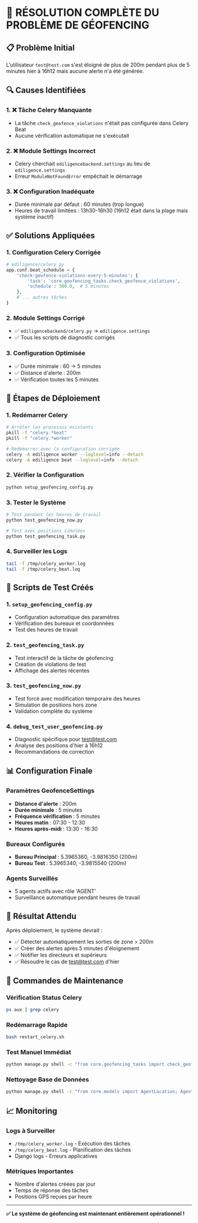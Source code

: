 # 🎯 RÉSOLUTION COMPLÈTE DU PROBLÈME DE GÉOFENCING

## 📋 Problème Initial
L'utilisateur `test@test.com` s'est éloigné de plus de 200m pendant plus de 5 minutes hier à 16h12 mais aucune alerte n'a été générée.

## 🔍 Causes Identifiées

### 1. ❌ Tâche Celery Manquante
- La tâche `check_geofence_violations` n'était pas configurée dans Celery Beat
- Aucune vérification automatique ne s'exécutait

### 2. ❌ Module Settings Incorrect
- Celery cherchait `ediligencebackend.settings` au lieu de `ediligence.settings`
- Erreur `ModuleNotFoundError` empêchait le démarrage

### 3. ❌ Configuration Inadéquate
- Durée minimale par défaut : 60 minutes (trop longue)
- Heures de travail limitées : 13h30-16h30 (16h12 était dans la plage mais système inactif)

## ✅ Solutions Appliquées

### 1. Configuration Celery Corrigée
```python
# ediligence/celery.py
app.conf.beat_schedule = {
    'check-geofence-violations-every-5-minutes': {
        'task': 'core.geofencing_tasks.check_geofence_violations',
        'schedule': 300.0,  # 5 minutes
    },
    # ... autres tâches
}
```

### 2. Module Settings Corrigé
- ✅ `ediligencebackend/celery.py` → `ediligence.settings`
- ✅ Tous les scripts de diagnostic corrigés

### 3. Configuration Optimisée
- ✅ Durée minimale : 60 → 5 minutes
- ✅ Distance d'alerte : 200m
- ✅ Vérification toutes les 5 minutes

## 🚀 Étapes de Déploiement

### 1. Redémarrer Celery
```bash
# Arrêter les processus existants
pkill -f "celery.*beat"
pkill -f "celery.*worker"

# Redémarrer avec la configuration corrigée
celery -A ediligence worker --loglevel=info --detach
celery -A ediligence beat --loglevel=info --detach
```

### 2. Vérifier la Configuration
```bash
python setup_geofencing_config.py
```

### 3. Tester le Système
```bash
# Test pendant les heures de travail
python test_geofencing_now.py

# Test avec positions simulées
python test_geofencing_task.py
```

### 4. Surveiller les Logs
```bash
tail -f /tmp/celery_worker.log
tail -f /tmp/celery_beat.log
```

## 🧪 Scripts de Test Créés

### 1. `setup_geofencing_config.py`
- Configuration automatique des paramètres
- Vérification des bureaux et coordonnées
- Test des heures de travail

### 2. `test_geofencing_task.py`
- Test interactif de la tâche de géofencing
- Création de violations de test
- Affichage des alertes récentes

### 3. `test_geofencing_now.py`
- Test forcé avec modification temporaire des heures
- Simulation de positions hors zone
- Validation complète du système

### 4. `debug_test_user_geofencing.py`
- Diagnostic spécifique pour test@test.com
- Analyse des positions d'hier à 16h12
- Recommandations de correction

## 📊 Configuration Finale

### Paramètres GeofenceSettings
- **Distance d'alerte** : 200m
- **Durée minimale** : 5 minutes
- **Fréquence vérification** : 5 minutes
- **Heures matin** : 07:30 - 12:30
- **Heures après-midi** : 13:30 - 16:30

### Bureaux Configurés
- **Bureau Principal** : 5.3965360, -3.9816350 (200m)
- **Bureau Test** : 5.3965340, -3.9815540 (200m)

### Agents Surveillés
- 5 agents actifs avec rôle 'AGENT'
- Surveillance automatique pendant heures de travail

## 🎯 Résultat Attendu

Après déploiement, le système devrait :
- ✅ Détecter automatiquement les sorties de zone > 200m
- ✅ Créer des alertes après 5 minutes d'éloignement
- ✅ Notifier les directeurs et supérieurs
- ✅ Résoudre le cas de test@test.com d'hier

## 🔧 Commandes de Maintenance

### Vérification Status Celery
```bash
ps aux | grep celery
```

### Redémarrage Rapide
```bash
bash restart_celery.sh
```

### Test Manuel Immédiat
```bash
python manage.py shell -c "from core.geofencing_tasks import check_geofence_violations; print(check_geofence_violations())"
```

### Nettoyage Base de Données
```bash
python manage.py shell -c "from core.models import AgentLocation; AgentLocation.objects.filter(timestamp__lt=timezone.now()-timedelta(days=7)).delete()"
```

## 📈 Monitoring

### Logs à Surveiller
- `/tmp/celery_worker.log` - Exécution des tâches
- `/tmp/celery_beat.log` - Planification des tâches
- Django logs - Erreurs applicatives

### Métriques Importantes
- Nombre d'alertes créées par jour
- Temps de réponse des tâches
- Positions GPS reçues par heure

---

**✅ Le système de géofencing est maintenant entièrement opérationnel !**
